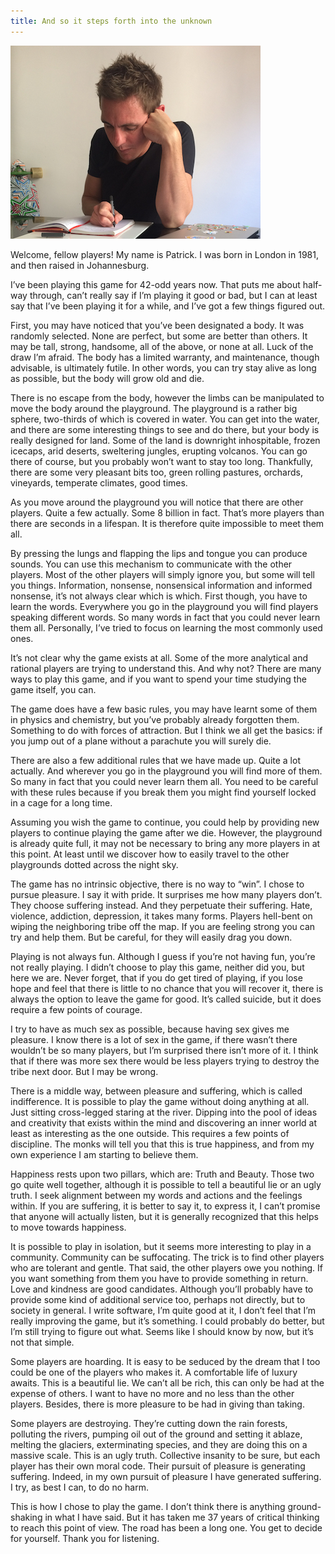 ```yaml
---
title: And so it steps forth into the unknown
---
```


<img src="/images/patrick-writing-small.jpg">

Welcome, fellow players!  My name is Patrick.  I was born in London in 1981, and then raised in Johannesburg.  

I’ve been playing this game for 42-odd years now.  That puts me about half-way through, can’t really say if I’m playing it good or bad, but I can at least say that I’ve been playing it for a while, and I’ve got a few things figured out.  

First, you may have noticed that you’ve been designated a body.  It was randomly selected.  None are perfect, but some are better than others.  It may be tall, strong, handsome, all of the above, or none at all.  Luck of the draw I’m afraid.  The body has a limited warranty, and maintenance, though advisable, is ultimately futile.  In other words, you can try stay alive as long as possible, but the body will grow old and die.  

There is no escape from the body, however the limbs can be manipulated to move the body around the playground.  The playground is a rather big sphere, two-thirds of which is covered in water.  You can get into the water, and there are some interesting things to see and do there, but your body is really designed for land.  Some of the land is downright inhospitable, frozen icecaps, arid deserts, sweltering jungles, erupting volcanos.  You can go there of course, but you probably won’t want to stay too long.  Thankfully, there are some very pleasant bits too, green rolling pastures, orchards, vineyards, temperate climates, good times.  

As you move around the playground you will notice that there are other players.  Quite a few actually.  Some 8 billion in fact.  That’s more players than there are seconds in a lifespan.  It is therefore quite impossible to meet them all.  

By pressing the lungs and flapping the lips and tongue you can produce sounds.  You can use this mechanism to communicate with the other players.  Most of the other players will simply ignore you, but some will tell you things.  Information, nonsense, nonsensical information and informed nonsense, it’s not always clear which is which.  First though, you have to learn the words.  Everywhere you go in the playground you will find players speaking different words.  So many words in fact that you could never learn them all.  Personally, I’ve tried to focus on learning the most commonly used ones.  

It’s not clear why the game exists at all.  Some of the more analytical and rational players are trying to understand this.  And why not?  There are many ways to play this game, and if you want to spend your time studying the game itself, you can.  

The game does have a few basic rules, you may have learnt some of them in physics and chemistry, but you’ve probably already forgotten them.  Something to do with forces of attraction.  But I think we all get the basics: if you jump out of a plane without a parachute you will surely die.  

There are also a few additional rules that we have made up.  Quite a lot actually.  And wherever you go in the playground you will find more of them.  So many in fact that you could never learn them all.  You need to be careful with these rules because if you break them you might find yourself locked in a cage for a long time.  

Assuming you wish the game to continue, you could help by providing new players to continue playing the game after we die.  However, the playground is already quite full, it may not be necessary to bring any more players in at this point.  At least until we discover how to easily travel to the other playgrounds dotted across the night sky.  

The game has no intrinsic objective, there is no way to “win”.  I chose to pursue pleasure.  I say it with pride.  It surprises me how many players don’t.  They choose suffering instead.  And they perpetuate their suffering.  Hate, violence, addiction, depression, it takes many forms.  Players hell-bent on wiping the neighboring tribe off the map.  If you are feeling strong you can try and help them.  But be careful, for they will easily drag you down.  

Playing is not always fun.  Although I guess if you’re not having fun, you’re not really playing.  I didn’t choose to play this game, neither did you, but here we are.  Never forget, that if you do get tired of playing, if you lose hope and feel that there is little to no chance that you will recover it, there is always the option to leave the game for good.  It’s called suicide, but it does require a few points of courage.  

I try to have as much sex as possible, because having sex gives me pleasure.  I know there is a lot of sex in the game, if there wasn’t there wouldn’t be so many players, but I’m surprised there isn’t more of it.  I think that if there was more sex there would be less players trying to destroy the tribe next door.  But I may be wrong.  

There is a middle way, between pleasure and suffering, which is called indifference.  It is possible to play the game without doing anything at all.  Just sitting cross-legged staring at the river.  Dipping into the pool of ideas and creativity that exists within the mind and discovering an inner world at least as interesting as the one outside.  This requires a few points of discipline.  The monks will tell you that this is true happiness, and from my own experience I am starting to believe them.  

Happiness rests upon two pillars, which are: Truth and Beauty.  Those two go quite well together, although it is possible to tell a beautiful lie or an ugly truth.  I seek alignment between my words and actions and the feelings within.  If you are suffering, it is better to say it, to express it, I can’t promise that anyone will actually listen, but it is generally recognized that this helps to move towards happiness.  

It is possible to play in isolation, but it seems more interesting to play in a community.  Community can be suffocating.  The trick is to find other players who are tolerant and gentle.  That said, the other players owe you nothing.  If you want something from them you have to provide something in return.  Love and kindness are good candidates.  Although you’ll probably have to provide some kind of additional service too, perhaps not directly, but to society in general.  I write software, I’m quite good at it, I don’t feel that I’m really improving the game, but it’s something.  I could probably do better, but I’m still trying to figure out what.  Seems like I should know by now, but it’s not that simple.  

Some players are hoarding.  It is easy to be seduced by the dream that I too could be one of the players who makes it.  A comfortable life of luxury awaits.  This is a beautiful lie.  We can’t all be rich, this can only be had at the expense of others.  I want to have no more and no less than the other players.  Besides, there is more pleasure to be had in giving than taking.  

Some players are destroying.  They’re cutting down the rain forests, polluting the rivers, pumping oil out of the ground and setting it ablaze, melting the glaciers, exterminating species, and they are doing this on a massive scale.  This is an ugly truth.  Collective insanity to be sure, but each player has their own moral code.  Their pursuit of pleasure is generating suffering.  Indeed, in my own pursuit of pleasure I have generated suffering.  I try, as best I can, to do no harm.  

This is how I chose to play the game.  I don’t think there is anything ground-shaking in what I have said.  But it has taken me 37 years of critical thinking to reach this point of view.  The road has been a long one.  You get to decide for yourself.  Thank you for listening.
